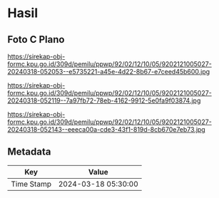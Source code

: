 # Hasil

## Foto C Plano

https://sirekap-obj-formc.kpu.go.id/309d/pemilu/ppwp/92/02/12/10/05/9202121005027-20240318-052053--e5735221-a45e-4d22-8b67-e7ceed45b600.jpg

https://sirekap-obj-formc.kpu.go.id/309d/pemilu/ppwp/92/02/12/10/05/9202121005027-20240318-052119--7a97fb72-78eb-4162-9912-5e0fa9f03874.jpg

https://sirekap-obj-formc.kpu.go.id/309d/pemilu/ppwp/92/02/12/10/05/9202121005027-20240318-052143--eeeca00a-cde3-43f1-819d-8cb670e7eb73.jpg


## Metadata

| Key        | Value               |
| ---------- | ------------------- |
| Time Stamp | 2024-03-18 05:30:00 |



